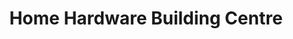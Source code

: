 ---
title: "Home Hardware Building Centre"
url: /spruce-grove/home-hardware-building-centre/
shop: doityourself
---